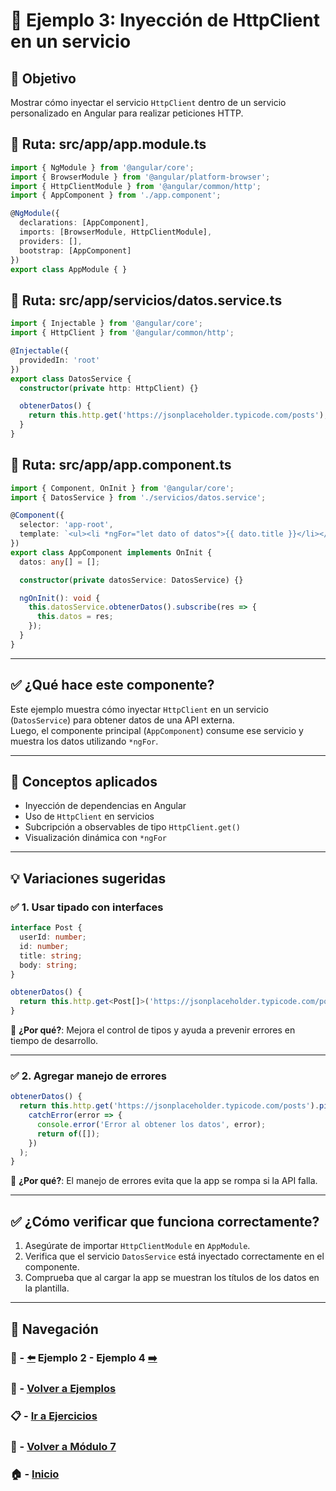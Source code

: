 # 🧪 Ejemplo 3: Inyección de HttpClient en un servicio

## 🎯 Objetivo
Mostrar cómo inyectar el servicio `HttpClient` dentro de un servicio personalizado en Angular para realizar peticiones HTTP.

## 📁 Ruta: src/app/app.module.ts
```ts
import { NgModule } from '@angular/core';
import { BrowserModule } from '@angular/platform-browser';
import { HttpClientModule } from '@angular/common/http';
import { AppComponent } from './app.component';

@NgModule({
  declarations: [AppComponent],
  imports: [BrowserModule, HttpClientModule],
  providers: [],
  bootstrap: [AppComponent]
})
export class AppModule { }
```

## 📁 Ruta: src/app/servicios/datos.service.ts
```ts
import { Injectable } from '@angular/core';
import { HttpClient } from '@angular/common/http';

@Injectable({
  providedIn: 'root'
})
export class DatosService {
  constructor(private http: HttpClient) {}

  obtenerDatos() {
    return this.http.get('https://jsonplaceholder.typicode.com/posts');
  }
}
```

## 📁 Ruta: src/app/app.component.ts
```ts
import { Component, OnInit } from '@angular/core';
import { DatosService } from './servicios/datos.service';

@Component({
  selector: 'app-root',
  template: `<ul><li *ngFor="let dato of datos">{{ dato.title }}</li></ul>`
})
export class AppComponent implements OnInit {
  datos: any[] = [];

  constructor(private datosService: DatosService) {}

  ngOnInit(): void {
    this.datosService.obtenerDatos().subscribe(res => {
      this.datos = res;
    });
  }
}
```

---

## ✅ ¿Qué hace este componente?

Este ejemplo muestra cómo inyectar `HttpClient` en un servicio (`DatosService`) para obtener datos de una API externa.  
Luego, el componente principal (`AppComponent`) consume ese servicio y muestra los datos utilizando `*ngFor`.

---

## 🧠 Conceptos aplicados

- Inyección de dependencias en Angular
- Uso de `HttpClient` en servicios
- Subcripción a observables de tipo `HttpClient.get()`
- Visualización dinámica con `*ngFor`

---

## 💡 Variaciones sugeridas

### ✅ 1. Usar tipado con interfaces
```ts
interface Post {
  userId: number;
  id: number;
  title: string;
  body: string;
}

obtenerDatos() {
  return this.http.get<Post[]>('https://jsonplaceholder.typicode.com/posts');
}
```
📌 **¿Por qué?**: Mejora el control de tipos y ayuda a prevenir errores en tiempo de desarrollo.

---

### ✅ 2. Agregar manejo de errores
```ts
obtenerDatos() {
  return this.http.get('https://jsonplaceholder.typicode.com/posts').pipe(
    catchError(error => {
      console.error('Error al obtener los datos', error);
      return of([]);
    })
  );
}
```
📌 **¿Por qué?**: El manejo de errores evita que la app se rompa si la API falla.

---

## ✅ ¿Cómo verificar que funciona correctamente?

1. Asegúrate de importar `HttpClientModule` en `AppModule`.
2. Verifica que el servicio `DatosService` está inyectado correctamente en el componente.
3. Comprueba que al cargar la app se muestran los títulos de los datos en la plantilla.

---

## 🔁 Navegación

### 🧪 - [⬅️](./Ejemplo_2.md) Ejemplo 2 - Ejemplo 4 [➡️](./Ejemplo_4.md)

### 🧪 - [Volver a Ejemplos](../README.md)

### 📋 - [Ir a Ejercicios](../../Ejercicios/README.md)

### 📘 - [Volver a Módulo 7](../../Modulo_7.md)

### 🏠 - [Inicio](../../../README.md)

